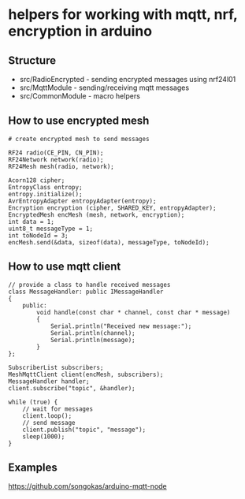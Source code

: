 # helpers for working with mqtt, nrf, encryption in arduino

## Structure

* src/RadioEncrypted - sending encrypted messages using nrf24l01
* src/MqttModule - sending/receiving mqtt messages
* src/CommonModule - macro helpers

## How to use encrypted mesh

```
# create encrypted mesh to send messages

RF24 radio(CE_PIN, CN_PIN);
RF24Network network(radio);
RF24Mesh mesh(radio, network);

Acorn128 cipher;
EntropyClass entropy;
entropy.initialize();
AvrEntropyAdapter entropyAdapter(entropy);
Encryption encryption (cipher, SHARED_KEY, entropyAdapter);
EncryptedMesh encMesh (mesh, network, encryption);
int data = 1;
uint8_t messageType = 1;
int toNodeId = 3;
encMesh.send(&data, sizeof(data), messageType, toNodeId);

```

## How to use mqtt client

```
// provide a class to handle received messages
class MessageHandler: public IMessageHandler
{
    public:
        void handle(const char * channel, const char * message)
        {
            Serial.println("Received new message:");
            Serial.println(channel);
            Serial.println(message);
        }
};

SubscriberList subscribers;
MeshMqttClient client(encMesh, subscribers);
MessageHandler handler;
client.subscribe("topic", &handler);

while (true) {
    // wait for messages
    client.loop();
    // send message
    client.publish("topic", "message");
    sleep(1000);
}

```

## Examples

https://github.com/songokas/arduino-mqtt-node

